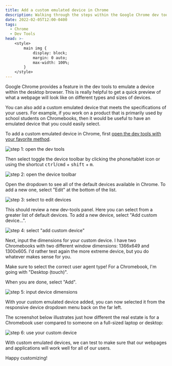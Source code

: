 ```yaml
---
title: Add a custom emulated device in Chrome
description: Walking through the steps within the Google Chrome dev tools to better mimic your users' devices.
date: 2022-02-05T12:00-0400
tags:
  - Chrome
  - Dev Tools
head: >-
    <style>
        main img {
            display: block;
            margin: 0 auto;
            max-width: 100%;
        }
    </style>
---
```


Google Chrome provides a feature in the dev tools to emulate a device within the desktop browser. This is really helpful to get a quick preview of what a webpage will look like on different types and sizes of devices.

You can also add a custom emulated device that meets the specifications of your users. For example, if you work on a product that is primarily used by school students on Chromebooks, then it would be useful to have an emulated device that you could easily select.

To add a custom emulated device in Chrome, first [open the dev tools with your favorite method](../how-to-open-dev-tools).

![step 1: open the dev tools](/img/custom-emulated-device-1.png)

Then select toggle the device toolbar by clicking the phone/tablet icon or using the shortcut <kbd>ctrl</kbd>/<kbd>cmd</kbd> + <kbd>shift</kbd> + <kbd>m</kbd>.

![step 2: open the device toolbar](/img/custom-emulated-device-2.png)

Open the dropdown to see all of the default devices available in Chrome. To add a new one, select "Edit" at the bottom of the list.

![step 3: select to edit devices](/img/custom-emulated-device-3.png)

This should review a new dev-tools panel. Here you can select from a greater list of default devices. To add a new device, select "Add custom device...".

![step 4: select "add custom device"](/img/custom-emulated-device-4.png)

Next, input the dimensions for your custom device. I have two Chromebooks with two different window dimensions: 1366x649 and 1300x605. I'd rather test again the more extreme device, but you do whatever makes sense for you.

Make sure to select the correct user agent type! For a Chromebook, I'm going with "Desktop (touch)".

When you are done, select "Add".

![step 5: input device dimensions](/img/custom-emulated-device-5.png)

With your custom emulated device added, you can now selected it from the responsive device dropdown menu back on the far left.

The screenshot below illustrates just how different the real estate is for a Chromebook user compared to someone on a full-sized laptop or desktop:

![step 6: use your custom device](/img/custom-emulated-device-6.png)

With custom emulated devices, we can test to make sure that our webpages and applications will work well for all of our users.

Happy customizing!
